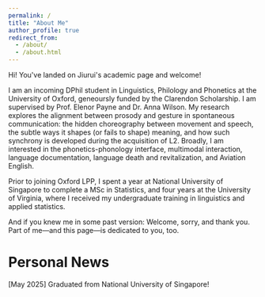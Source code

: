 ```yaml
---
permalink: /
title: "About Me"
author_profile: true
redirect_from: 
  - /about/
  - /about.html
---
```


Hi! You've landed on Jiurui's academic page and welcome!

I am an incoming DPhil student in Linguistics, Philology and Phonetics at the University of Oxford, geneoursly funded by the Clarendon Scholarship.
I am supervised by Prof. Elenor Payne and Dr. Anna Wilson. My research explores the alignment between prosody and gesture in spontaneous communication: the hidden choreography between movement and speech, the subtle ways it shapes (or fails to shape) meaning, and how such synchrony is developed during the acquisition of L2.
Broadly, I am interested in the phonetics-phonology interface, multimodal interaction, language documentation, language death and revitalization, and Aviation English.

Prior to joining Oxford LPP, I spent a year at National University of Singapore to complete a MSc in Statistics, and four years at the University of Virginia, where I received my undergraduate training in linguistics and applied statistics.

And if you knew me in some past version:
Welcome, sorry, and thank you.
Part of me—and this page—is dedicated to you, too.

Personal News
======
[May 2025] Graduated from National University of Singapore!

